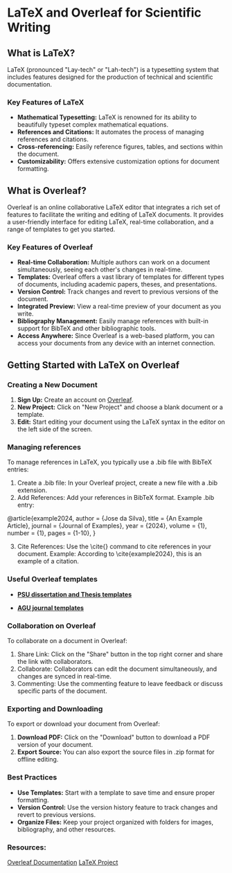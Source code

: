 # LaTeX and Overleaf for Scientific Writing

## What is LaTeX?

LaTeX (pronounced "Lay-tech" or "Lah-tech") is a typesetting system that includes features designed for the production of technical and scientific documentation. 

### Key Features of LaTeX

- **Mathematical Typesetting:** LaTeX is renowned for its ability to beautifully typeset complex mathematical equations.
- **References and Citations:** It automates the process of managing references and citations.
- **Cross-referencing:** Easily reference figures, tables, and sections within the document.
- **Customizability:** Offers extensive customization options for document formatting.

## What is Overleaf?

Overleaf is an online collaborative LaTeX editor that integrates a rich set of features to facilitate the writing and editing of LaTeX documents. It provides a user-friendly interface for editing LaTeX, real-time collaboration, and a range of templates to get you started.

### Key Features of Overleaf

- **Real-time Collaboration:** Multiple authors can work on a document simultaneously, seeing each other's changes in real-time.
- **Templates:** Overleaf offers a vast library of templates for different types of documents, including academic papers, theses, and presentations.
- **Version Control:** Track changes and revert to previous versions of the document.
- **Integrated Preview:** View a real-time preview of your document as you write.
- **Bibliography Management:** Easily manage references with built-in support for BibTeX and other bibliographic tools.
- **Access Anywhere:** Since Overleaf is a web-based platform, you can access your documents from any device with an internet connection.

## Getting Started with LaTeX on Overleaf

### Creating a New Document

1. **Sign Up:** Create an account on [Overleaf](https://www.overleaf.com/).
2. **New Project:** Click on "New Project" and choose a blank document or a template.
3. **Edit:** Start editing your document using the LaTeX syntax in the editor on the left side of the screen.

### Managing references
To manage references in LaTeX, you typically use a .bib file with BibTeX entries:

1. Create a .bib file: In your Overleaf project, create a new file with a .bib extension.
2. Add References: Add your references in BibTeX format.
Example .bib entry:

@article{example2024,
  author  = {Jose da Silva},
  title   = {An Example Article},
  journal = {Journal of Examples},
  year    = {2024},
  volume  = {1},
  number  = {1},
  pages   = {1-10},
}

3. Cite References: Use the \cite{} command to cite references in your document.
Example: According to \cite{example2024}, this is an example of a citation.

### Useful Overleaf templates
- **[PSU dissertation and Thesis templates](https://guides.libraries.psu.edu/latex/templates)**

- **[AGU journal templates](https://www.overleaf.com/gallery/tagged/agu-official)**

### Collaboration on Overleaf
To collaborate on a document in Overleaf:
1. Share Link: Click on the "Share" button in the top right corner and share the link with collaborators.
2. Collaborate: Collaborators can edit the document simultaneously, and changes are synced in real-time.
3. Commenting: Use the commenting feature to leave feedback or discuss specific parts of the document.

### Exporting and Downloading
To export or download your document from Overleaf:
1. **Download PDF:** Click on the "Download" button to download a PDF version of your document.
2. **Export Source:** You can also export the source files in .zip format for offline editing.

### Best Practices
- **Use Templates:** Start with a template to save time and ensure proper formatting.
- **Version Control:** Use the version history feature to track changes and revert to previous versions.
- **Organize Files:** Keep your project organized with folders for images, bibliography, and other resources.

### Resources:
[Overleaf Documentation](https://www.overleaf.com/learn)
[LaTeX Project](https://www.latex-project.org/)
